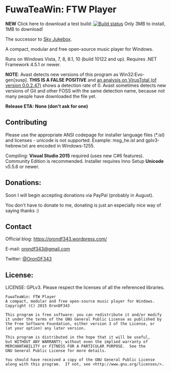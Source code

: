 FuwaTeaWin: FTW Player
======================

**NEW** Click here to download a test build: [![Build status](https://ci.appveyor.com/api/projects/status/11ro9m9publ63xuy/branch/master?svg=true)](https://ci.appveyor.com/project/OronDF343/fuwateawin/branch/master)
Only 3MB to install, 1MB to download!

The successor to [Sky Jukebox](https://github.com/OronDF343/Sky-Jukebox).

A compact, modular and free open-source music player for Windows.

Runs on Windows Vista, 7, 8, 8.1, 10 (build 10122 and up). Requires .NET Framework 4.5.1 or newer.

**NOTE**: Avast detects new versions of this program as Win32:Evo-gen[susp].
**THIS IS A FALSE POSITIVE** and [an analysis on VirusTotal (of version 0.0.2.47)](https://www.virustotal.com/en/file/7267e09f6e1f89760b786c535a6cd8b11d38577842bdd5e4e29c1a551e00c84f/analysis/1439822134/) shows a detection rate of 0.
Avast sometimes detects new versions of Git and other FOSS with the same detection name, because not many people have downloaded the file yet.

**Release ETA: None (don't ask for one)**

Contributing
------------

Please use the appropriate ANSI codepage for installer language files (*.isl) and licenses - unicode is not supported.
Example: msg_he.isl and gplv3-hebrew.txt are encoded in Windows-1255.

Compiling: **Visual Studio 2015** required (uses new C#6 features). Community Edition is recommended. Installer requires Inno Setup **Unicode** v5.5.6 or newer.

Donations:
----------

Soon I will begin accepting donations via PayPal (probably in August).

You don't have to donate to me, donating is just an especially nice way of saying thanks :)

Contact
-------

Official blog: https://orondf343.wordpress.com/

E-mail: orondf343@gmail.com

Twitter: [@OronDF343](https://twitter.com/OronDF343)

License:
--------

LICENSE: GPLv3.
Please respect the licenses of all the referenced libraries.

    FuwaTeaWin: FTW Player
    A compact, modular and free open-source music player for Windows.
    Copyright (C) 2015 OronDF343

    This program is free software: you can redistribute it and/or modify
    it under the terms of the GNU General Public License as published by
    the Free Software Foundation, either version 3 of the License, or
    (at your option) any later version.

    This program is distributed in the hope that it will be useful,
    but WITHOUT ANY WARRANTY; without even the implied warranty of
    MERCHANTABILITY or FITNESS FOR A PARTICULAR PURPOSE.  See the
    GNU General Public License for more details.

    You should have received a copy of the GNU General Public License
    along with this program.  If not, see <http://www.gnu.org/licenses/>.
